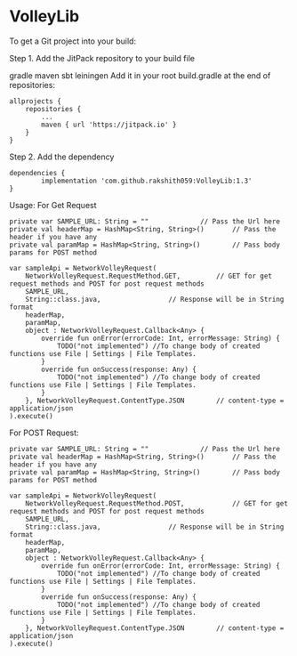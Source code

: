 # VolleyLib

To get a Git project into your build:

Step 1. Add the JitPack repository to your build file

gradle
maven
sbt
leiningen
Add it in your root build.gradle at the end of repositories:

	allprojects {
		repositories {
			...
			maven { url 'https://jitpack.io' }
		}
	}
Step 2. Add the dependency

	dependencies {
	        implementation 'com.github.rakshith059:VolleyLib:1.3'
	}
	
Usage: For Get Request

	private var SAMPLE_URL: String = ""				// Pass the Url here
	private val headerMap = HashMap<String, String>()		// Pass the header if you have any
	private val paramMap = HashMap<String, String>()		// Pass body params for POST method
    
	var sampleApi = NetworkVolleyRequest(
		NetworkVolleyRequest.RequestMethod.GET,			// GET for get request methods and POST for post request methods
		SAMPLE_URL,
		String::class.java,					// Response will be in String format
		headerMap,
		paramMap,
		object : NetworkVolleyRequest.Callback<Any> {
			override fun onError(errorCode: Int, errorMessage: String) {
				TODO("not implemented") //To change body of created functions use File | Settings | File Templates.
			}
			override fun onSuccess(response: Any) {
				TODO("not implemented") //To change body of created functions use File | Settings | File Templates.
			}
		}, NetworkVolleyRequest.ContentType.JSON		// content-type = application/json 
	).execute()
	
For POST Request:

	private var SAMPLE_URL: String = ""				// Pass the Url here
	private val headerMap = HashMap<String, String>()		// Pass the header if you have any
	private val paramMap = HashMap<String, String>()		// Pass body params for POST method
    
	var sampleApi = NetworkVolleyRequest(
		NetworkVolleyRequest.RequestMethod.POST,			// GET for get request methods and POST for post request methods
		SAMPLE_URL,
		String::class.java,					// Response will be in String format
		headerMap,
		paramMap,
		object : NetworkVolleyRequest.Callback<Any> {
			override fun onError(errorCode: Int, errorMessage: String) {
				TODO("not implemented") //To change body of created functions use File | Settings | File Templates.
			}
			override fun onSuccess(response: Any) {
				TODO("not implemented") //To change body of created functions use File | Settings | File Templates.
			}
		}, NetworkVolleyRequest.ContentType.JSON		// content-type = application/json 
	).execute()
